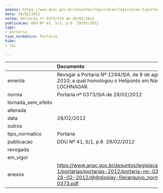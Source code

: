 ```yaml
---
anexos: https://www.anac.gov.br/assuntos/legislacao/legislacao-1/portarias/portarias-2012/portaria-no-0373-sia-de-28-02-2012/@@display-file/arquivo_norma/PA2012-0373.pdf
data: 28/02/2012
norma: Portaria nº 0373/SIA de 28/02/2012
publicacao: DOU Nº 41, S/1, p.6  29/02/2012
tags:
- portaria
tipo_normatico: Portaria
hide: 
- toc 
 
---
```


|                    | Documento                                                                                                                                                         |
|:-------------------|:------------------------------------------------------------------------------------------------------------------------------------------------------------------|
| ementa             | Revogar a Portaria Nº 1294/SIA, de 9 de agosto de 2010, a qual homologou o Heliponto em Navio Privado LOCHNAGAR.                                                  |
| norma              | Portaria nº 0373/SIA de 28/02/2012                                                                                                                                |
| tornada_sem_efeito |                                                                                                                                                                   |
| alterada           |                                                                                                                                                                   |
| data               | 28/02/2012                                                                                                                                                        |
| outros             |                                                                                                                                                                   |
| tipo_normatico     | Portaria                                                                                                                                                          |
| publicacao         | DOU Nº 41, S/1, p.6  29/02/2012                                                                                                                                   |
| revogada           |                                                                                                                                                                   |
| em_vigor           |                                                                                                                                                                   |
| anexos             | https://www.anac.gov.br/assuntos/legislacao/legislacao-1/portarias/portarias-2012/portaria-no-0373-sia-de-28-02-2012/@@display-file/arquivo_norma/PA2012-0373.pdf |